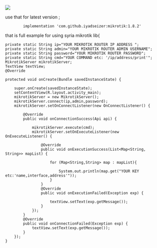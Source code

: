 <a href='https://bintray.com/iyadseizer/mikrotik/sy.iyad/_latestVersion'><img src='https://api.bintray.com/packages/iyadseizer/mikrotik/sy.iyad/images/download.svg'></a>
 
 use that for latest version ;

	        implementation 'com.github.iyadseizer:mikrotik:1.8.2'




that is full example for using syria mikrotik lib{


    private static String ip="YOUR MIKROTIK ROUTER IP ADDRESS ";
    private static String admin="YOUR MIKROTIK ROUTER ADMIN USERNAME";
    private static String password="YOUR MIKROTIK ROUTER PASSWORD";
    private static String cmd="YOUR COMMAND etc: '/ip/address/print'";
    MikrotikServer mikrotikServer;
    TextView textView;
    @Override
    
    protected void onCreate(Bundle savedInstanceState) {
    
        super.onCreate(savedInstanceState);
        setContentView(R.layout.activity_main);
        mikrotikServer = new MikrotikServer();
        mikrotikServer.connect(ip,admin,password);
        mikrotikServer.setOnConnectListener(new OnConnectListener() {
        
            @Override
            public void onConnectionSuccess(Api api) {
            
                mikrotikServer.execute(cmd);
                mikrotikServer.setOnExecuteListener(new OnExecuteListener() {
                
                    @Override
                    public void onExecutionSuccess(List<Map<String, String>> mapList) {
                    
                        for (Map<String,String> map : mapList){
                        
                            System.out.println(map.get("YOUR KEY etc:'name,interface,address'"));
                        }
                    }
                    @Override
                    public void onExecutionFailed(Exception exp) {

                        textView.setText(exp.getMessage());
                    }
                });
            }
            @Override
            public void onConnectionFailed(Exception exp) {
                textView.setText(exp.getMessage());
            }
        });
    }
